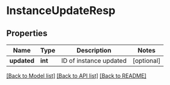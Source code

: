 # InstanceUpdateResp

## Properties
Name | Type | Description | Notes
------------ | ------------- | ------------- | -------------
**updated** | **int** | ID of instance updated | [optional] 

[[Back to Model list]](../README.md#documentation-for-models) [[Back to API list]](../README.md#documentation-for-api-endpoints) [[Back to README]](../README.md)

